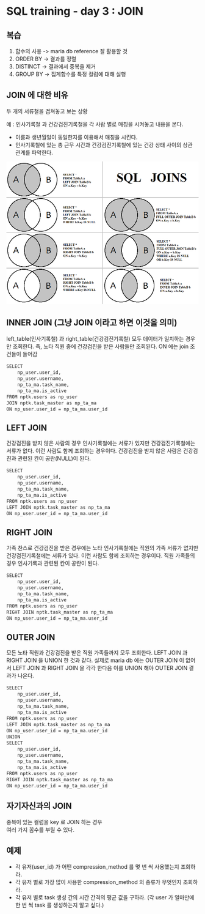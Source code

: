 # SQL training - day 3 : JOIN

## 복습
1. 함수의 사용 -> maria db reference 잘 활용할 것
2. ORDER BY -> 결과를 정렬
3. DISTINCT -> 결과에서 중복을 제거
4. GROUP BY -> 집계함수를 특정 컬럼에 대해 실행

## JOIN 에 대한 비유
두 개의 서류철을 겹쳐놓고 보는 상황   

예 : 인사기록철 과 건강검진기록철을 각 사람 별로 매칭을 시켜놓고 내용을 본다.   
* 이름과 생년월일이 동일한지를 이용해서 매칭을 시킨다.
* 인사기록철에 있는 총 근무 시간과 건강검진기록철에 있는 건강 상태 사이의 상관 관계를 파악한다.
  
![join](hhRDO4d.png)

## INNER JOIN (그냥 JOIN 이라고 하면 이것을 의미)
left_table(인사기록철) 과 right_table(건강검진기록철) 모두 데이터가 일치하는 경우만 조회한다. 즉, 노타 직원 중에 건강검진을 받은 사람들만 조회된다.
ON 에는 join 조건들이 들어감
```
SELECT
    np_user.user_id,
    np_user.username,
    np_ta_ma.task_name,
    np_ta_ma.is_active
FROM nptk.users as np_user
JOIN nptk.task_master as np_ta_ma
ON np_user.user_id = np_ta_ma.user_id 
```

## LEFT JOIN 
건강검진을 받지 않은 사람의 경우 인사기록철에는 서류가 있지만 건강검진기록철에는 서류가 없다.
이런 사람도 함께 조회하는 경우이다. 건강검진을 받지 않은 사람은 건강검진과 관련된 칸이 공란(NULL)이 된다.
```
SELECT
    np_user.user_id,
    np_user.username,
    np_ta_ma.task_name,
    np_ta_ma.is_active
FROM nptk.users as np_user
LEFT JOIN nptk.task_master as np_ta_ma
ON np_user.user_id = np_ta_ma.user_id 
```

## RIGHT JOIN
가족 찬스로 건강검진을 받은 경우에는 노타 인사기록철에는 직원의 가족 서류가 없지만 건강검진기록철에는 서류가 있다.
이런 사람도 함께 조회하는 경우이다. 직원 가족들의 경우 인사기록과 관련된 칸이 공란이 된다.

```
SELECT
    np_user.user_id,
    np_user.username,
    np_ta_ma.task_name,
    np_ta_ma.is_active
FROM nptk.users as np_user
RIGHT JOIN nptk.task_master as np_ta_ma
ON np_user.user_id = np_ta_ma.user_id 
```

## OUTER JOIN
모든 노타 직원과 건강검진을 받은 직원 가족들까지 모두 조회한다. LEFT JOIN 과 RIGHT JOIN 을 UNION 한 것과 같다. 실제로 maria db 에는 OUTER JOIN 이 없어서 LEFT JOIN 과 RIGHT JOIN 을 각각 한다음 이를 UNION 해야 OUTER JOIN 결과가 나온다.
```
SELECT
    np_user.user_id,
    np_user.username,
    np_ta_ma.task_name,
    np_ta_ma.is_active
FROM nptk.users as np_user
LEFT JOIN nptk.task_master as np_ta_ma
ON np_user.user_id = np_ta_ma.user_id
UNION
SELECT
    np_user.user_id,
    np_user.username,
    np_ta_ma.task_name,
    np_ta_ma.is_active
FROM nptk.users as np_user
RIGHT JOIN nptk.task_master as np_ta_ma
ON np_user.user_id = np_ta_ma.user_id 
```
## 자기자신과의 JOIN
중복이 있는 컬럼을 key 로 JOIN 하는 경우   
여러 가지 꼼수를 부릴 수 있다.   



## 예제
* 각 유저(user_id) 가 어떤 compression_method 를 몇 번 씩 사용했는지 조회하라.
* 각 유저 별로 가장 많이 사용한 compression_method 의 종류가 무엇인지 조회하라.
* 각 유저 별로 task 생성 간의 시간 간격의 평균 값을 구하라. (각 user 가 얼마만에 한 번 씩 task 를 생성하는지 알고 싶다.)
  